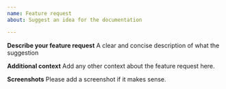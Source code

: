 ```yaml
---
name: Feature request
about: Suggest an idea for the documentation

---
```


**Describe your feature request**
A clear and concise description of what the suggestion

**Additional context**
Add any other context about the feature request here.

**Screenshots**
Please add a screenshot if it makes sense.
